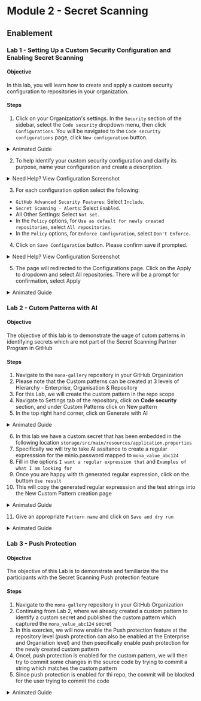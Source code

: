 
# Module 2 - Secret Scanning

## Enablement  

### Lab 1 - Setting Up a Custom Security Configuration and Enabling Secret Scanning

#### Objective 
In this lab, you will learn how to create and apply a custom security configuration to repositories in your organization. 

#### Steps

1. Click on your Organization's settings. In the `Security` section of the sidebar, select the `Code security` dropdown menu, then click `Configurations`.  You will be navigated to the `Code security configurations` page, click `New configuration` button.
<details>
  <summary> Animated Guide</summary>

![alt text](images/new-config.gif)

</details>

2. To help identify your custom security configuration and clarify its purpose, name your configuration and create a description. 

<details>
  <summary>Need Help? View Configuration Screenshot</summary>
  
![alt text](images/confignameanddesc.png)

</details>

3. For each configuration option select the following:
 - `GitHub Advanced Security Features`: Select `Include`.
 - `Secret Scanning - Alerts`: Select `Enabled`.
 - All Other Settings: Select `Not set`.
 - In the `Policy` options, for `Use as default for newly created repositories`, select `All repositories`.
 - In the `Policy` options, for `Enforce Configuration`, select `Don't Enforce`.

4. Click on `Save Configuration` button. Please confirm save if prompted.

  <details>
 <summary>Need Help? View Configuration Screenshot</summary>  
   
   ![alt text](images/config-options-secret-scanning.png)
   
 </details>

5. The page will redirected to the Configurations page. Click on the Apply to dropdown and select All repositories. There will be a prompt for confirmation, select Apply

<details>
  <summary>Animated Guide</summary>
  
**TO DO: GIF THIS WHEN TOTAL NUMBER OF REPOS CONFIRMED**

![alt text](images/applytoallrepos.png)
</details>

### Lab 2 - Cutom Patterns with AI 

#### Objective

The objective of this lab is to demonstrate the uage of cutom patterns in identifying secrets which are not part of the Secret Scanning Partner Program in GitHub

#### Steps
1. Navigate to the `mona-gallery` repository in your GitHub Organization
2. Please note that the Custom patterns can be created at 3 levels of Hierarchy - Enterprise, Organisation & Repository
3. For this Lab, we will create the custom pattern in the repo scope
4. Navigate to Settings tab of the repository, click on **Code security** section, and under Custom Patterns click on New pattern
5. In the top right hand corner, click on Generate with AI

<details>
  <summary> Animated Guide</summary>

![alt text](images/custom-pattern-with-ai.gif)

</details>

6. In this lab we have a custom secret that has been embedded in the following location `storage/src/main/resources/application.properties`
7. Specifically we will try to take AI assitance to create a regular expresssion for the minio.password mapped to `mona_value_abc124`
8. Fill in the options `I want a regular expression that` and `Examples of what I am looking for`
9. Once you are happy with th generated regular expression, click on the buttom `Use result`
10. This will copy the generated regular expresssion and the test strings into the New Custom Pattern creation page


<details>
  <summary> Animated Guide</summary>

![alt text](images/custom-pattern-prompt.gif)

</details>

11. Give an appropriate `Pattern name` and click on `Save and dry run`

<details>
  <summary> Animated Guide</summary>

![alt text](images/custom-pattern-publish.gif)

</details>

### Lab 3 - Push Protection 

#### Objective

The objective of this Lab is to demonstrate and familiarize the the participants with the Secret Scanning Push protection feature

#### Steps
1. Navigate to the `mona-gallery` repository in your GitHub Organization
2. Continuing from Lab 2, where we already created a custom pattern to identify a custom secret and published the custom pattern which captured the `mona_value_abc124` secret
3. In this exercies, we will now enable the Push protection feature at the repository level (push protection can also be enabled at the Enterprise and Organiation level) and then psecifically enable push protection for the newly created custom pattern
4. Oncel, push protection is enabled for the custom pattern, we will then try to commit some changes in the source code by trying to commit a string which matches the custom pattern
5. Since push protection is enabled for thi repo, the commit will be blocked for the user trying to commit the code

<details>
  <summary> Animated Guide</summary>

![alt text](images/custom-pattern-publish.gif)

</details>
